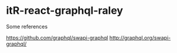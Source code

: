 # itR-react-graphql-raley


Some references

https://github.com/graphql/swapi-graphql
http://graphql.org/swapi-graphql/
